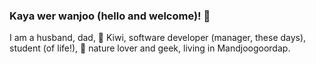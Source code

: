 ### Kaya wer wanjoo (hello and welcome)! 👋

I am a husband, dad, 🥝 Kiwi, software developer (manager, these days), student (of life!), 🌱 nature lover and geek, living in Mandjoogoordap.

<!--
**cbotman/cbotman** is a ✨ _special_ ✨ repository because its `README.md` (this file) appears on your GitHub profile.

Here are some ideas to get you started:

- 🔭 I’m currently working on ...
- 🌱 I’m currently learning ...
- 👯 I’m looking to collaborate on ...
- 🤔 I’m looking for help with ...
- 💬 Ask me about ...
- 📫 How to reach me: ...
- 😄 Pronouns: ...
- ⚡ Fun fact: ...
-->
